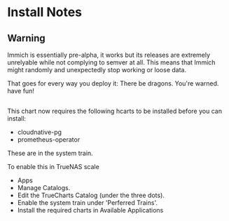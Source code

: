 # Install Notes

## Warning

Immich is essentially pre-alpha, it works but its releases are extremely unrelyable while not complying to semver at all.
This means that Immich might randomly and unexpectedly stop working or loose data.

That goes for every way you deploy it: There be dragons.
You're warned. have fun!

##

This chart now requires the following hcarts to be installed before you can install:

- cloudnative-pg
- prometheus-operator

These are in the system train.

To enable this in TrueNAS scale

- Apps
- Manage Catalogs.
- Edit the TrueCharts Catalog (under the three dots).
- Enable the system train under 'Perferred Trains'.
- Install the required charts in Available Applications
